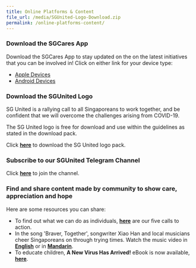 ```yaml
---
title: Online Platforms & Content
file_url: /media/SGUnited-Logo-Download.zip
permalink: /online-platforms-content/
---
```


### Download the SGCares App
Download the SGCares App to stay updated on the on the latest initiatives that you can be involved in!
Click on either link for your device type:
- [Apple Devices](https://apps.apple.com/sg/app/sg-cares/id1315897116)
- [Android Devices](https://play.google.com/store/apps/details?id=org.nvpc.sgcares)

### Download the SGUnited Logo
SG United is a rallying call to all Singaporeans to work together, and be confident that we will overcome the challenges arising from COVID-19.

The SG United logo is free for download and use within the guidelines as stated in the download pack.

Click **[here](/media/SGUnited-Logo-Download.zip)** to download the SG United logo pack.

### Subscribe to our SGUnited Telegram Channel
Click **[here](https://t.me/SG_United)** to join the channel.

### Find and share content made by community to show care, appreciation and hope
Here are some resources you can share:
* To find out what we can do as individuals, **[here](/five-calls/)** are our five calls to action.
* In the song 'Braver, Together', songwriter Xiao Han and local musicians cheer Singaporeans on through trying times. Watch the music video in **[English](https://www.facebook.com/TSMCollegeSG/videos/814750172371019/)** or in **[Mandarin](https://www.facebook.com/TSMCollegeSG/videos/2648069568646073/)**.
* To educate children, **A New Virus Has Arrived!** eBook is now available, **[here](https://info.etonhouse.com.sg/a-new-virus-has-arrived-ebook)**.
